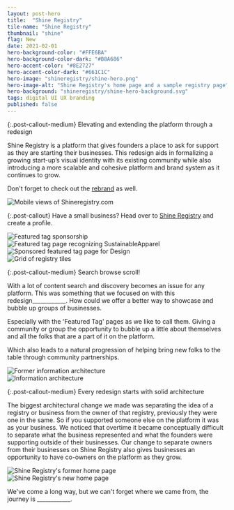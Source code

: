 ```yaml
---
layout: post-hero
title:  "Shine Registry"
tile-name: "Shine Registry"
thumbnail: "shine"
flag: New
date: 2021-02-01
hero-background-color: "#FFE6BA"
hero-background-color-dark: "#B8A686"
hero-accent-color: "#8E2727"
hero-accent-color-dark: "#661C1C"
hero-image: "shineregistry/shine-hero.png"
hero-image-alt: "Shine Registry's home page and a sample registry page"
hero-background: "shineregistry/shine-hero-background.svg"
tags: digital UI UX branding
published: false
---
```


{:.post-callout-medium}
Elevating and extending the platform through a redesign

Shine Registry is a platform that gives founders a place to ask for support as they are starting their businesses. This redesign aids in formalizing a growing start-up’s visual identity with its existing community while also introducing a more scalable and cohesive platform and brand system as it continues to grow.

Don't forget to check out the <a href="{% link _projects/shineregistrybrand.markdown %}">rebrand</a> as well.

 <div class="grid-x grid-padding-x grid-margin-y">
   <div class="cell">
     <img src="../img/shineregistry/shine-mobile-hero.jpg" alt="Mobile views of Shineregistry.com">
   </div>
</div>

{:.post-callout}
Have a small business? Head over to <a href="https://shineregistry.com" target="_blank" rel="noopener">Shine Registry</a> and create a profile.

<div class="grid-x grid-padding-x grid-margin-y">
   <div class="cell">
     <img src="../img/shineregistry/featured-tag.jpg" alt="Featured tag sponsorship">
   </div>
   <div class="cell medium-6">
     <img src="../img/shineregistry/tag-callout.jpg" alt="Featured tag page recognizing SustainableApparel">
   </div>
   <div class="cell medium-6">
     <img src="../img/shineregistry/design-sponsored.jpg" alt="Sponsored featured tag page for Design">
   </div>
   <!-- <div class="cell medium-6">
     <img src="../img/shineregistry/pittsburgh-sponsored.jpg" alt="Sponsored featued tag page for Pittsburgh">
   </div> -->
   <div class="cell">
     <img src="../img/shineregistry/registry-tile-grid.jpg" alt="Grid of registry tiles">
   </div>
 </div>

<!-- Featured tag with brand remarks -->
<!-- Design Feature Tag -->

{:.post-callout-medium}
Search browse scroll!

With a lot of content search and discovery becomes an issue for any platform. This was something that we focused on with this redesign____________. How could we offer a better way to showcase and bubble up groups of businesses.

Especially with the 'Featured Tag' pages as we like to call them. Giving a community or group the opportunity to bubble up a little about themselves and all the folks that are a part of it on the platform.

Which also leads to a natural progression of helping bring new folks to the table through community partnerships.

<div class="grid-x grid-padding-x grid-margin-y">
  <div class="cell medium-6">
    <img src="../img/shineregistry/info-arch-former.jpg" alt="Former information architecture">
  </div>
  <div class="cell medium-6">
    <img src="../img/shineregistry/info-arch.jpg" alt="Information architecture">
  </div>
</div>

{:.post-callout-medium}
Every redesign starts with solid architecture

The biggest architectural change we made was separating the idea of a registry or business from the owner of that registry, previously they were one in the same. So if you supported someone else on the platform it was as your business. We noticed that overtime it became conceptually difficult to separate what the business represented and what the founders were supporting outside of their businesses. Our change to separate owners from their businesses on Shine Registry also gives businesses an opportunity to have co-owners on the platform as they grow.

<!-- registry screenshot, owner/advocate profile page -->



<div class="grid-x grid-padding-x grid-margin-y">
  <div class="cell medium-6">
    <img src="../img/shineregistry/former-site.jpg" alt="Shine Registry's former home page">
  </div>
  <div class="cell medium-6">
    <img src="../img/shineregistry/home.jpg" alt="Shine Registry's new home page">
  </div>
</div>

We've come a long way, but we can't forget where we came from, the journey is ____________.

<!-- simple design system -->
